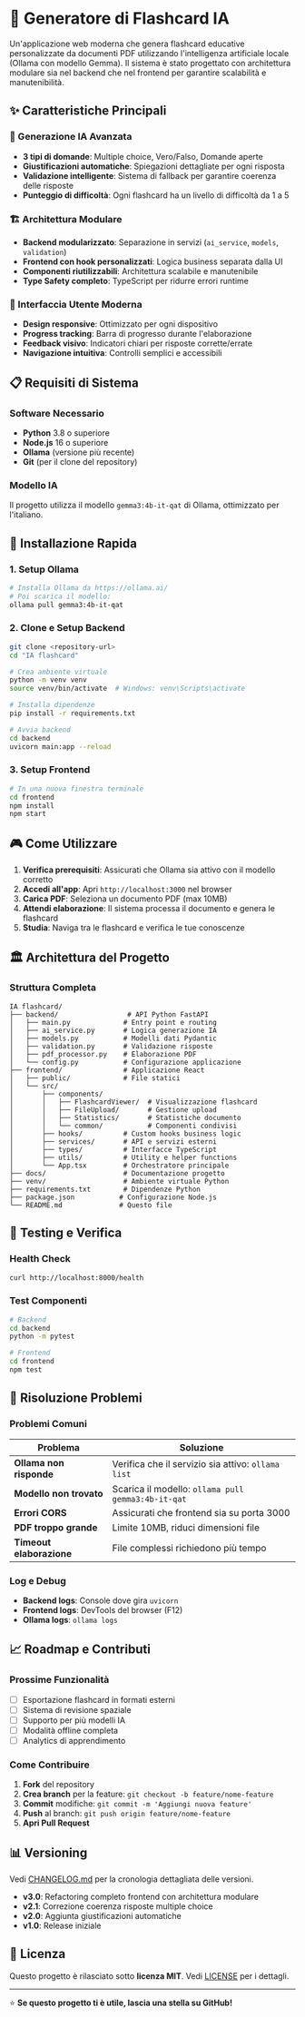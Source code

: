 # 🎯 Generatore di Flashcard IA

Un'applicazione web moderna che genera flashcard educative personalizzate da documenti PDF utilizzando l'intelligenza artificiale locale (Ollama con modello Gemma). Il sistema è stato progettato con architettura modulare sia nel backend che nel frontend per garantire scalabilità e manutenibilità.

## ✨ Caratteristiche Principali

### 🤖 Generazione IA Avanzata
- **3 tipi di domande**: Multiple choice, Vero/Falso, Domande aperte
- **Giustificazioni automatiche**: Spiegazioni dettagliate per ogni risposta
- **Validazione intelligente**: Sistema di fallback per garantire coerenza delle risposte
- **Punteggio di difficoltà**: Ogni flashcard ha un livello di difficoltà da 1 a 5

### 🏗️ Architettura Modulare
- **Backend modularizzato**: Separazione in servizi (`ai_service`, `models`, `validation`)
- **Frontend con hook personalizzati**: Logica business separata dalla UI
- **Componenti riutilizzabili**: Architettura scalabile e manutenibile
- **Type Safety completo**: TypeScript per ridurre errori runtime

### 🎨 Interfaccia Utente Moderna
- **Design responsive**: Ottimizzato per ogni dispositivo
- **Progress tracking**: Barra di progresso durante l'elaborazione
- **Feedback visivo**: Indicatori chiari per risposte corrette/errate
- **Navigazione intuitiva**: Controlli semplici e accessibili

## 📋 Requisiti di Sistema

### Software Necessario
- **Python** 3.8 o superiore
- **Node.js** 16 o superiore  
- **Ollama** (versione più recente)
- **Git** (per il clone del repository)

### Modello IA
Il progetto utilizza il modello `gemma3:4b-it-qat` di Ollama, ottimizzato per l'italiano.

## 🚀 Installazione Rapida

### 1. Setup Ollama
```bash
# Installa Ollama da https://ollama.ai/
# Poi scarica il modello:
ollama pull gemma3:4b-it-qat
```

### 2. Clone e Setup Backend
```bash
git clone <repository-url>
cd "IA flashcard"

# Crea ambiente virtuale
python -m venv venv
source venv/bin/activate  # Windows: venv\Scripts\activate

# Installa dipendenze
pip install -r requirements.txt

# Avvia backend
cd backend
uvicorn main:app --reload
```

### 3. Setup Frontend
```bash
# In una nuova finestra terminale
cd frontend
npm install
npm start
```

## 🎮 Come Utilizzare

1. **Verifica prerequisiti**: Assicurati che Ollama sia attivo con il modello corretto
2. **Accedi all'app**: Apri `http://localhost:3000` nel browser
3. **Carica PDF**: Seleziona un documento PDF (max 10MB)
4. **Attendi elaborazione**: Il sistema processa il documento e genera le flashcard
5. **Studia**: Naviga tra le flashcard e verifica le tue conoscenze

## 🏛️ Architettura del Progetto

### Struttura Completa
```
IA flashcard/
├── backend/                 # API Python FastAPI
│   ├── main.py             # Entry point e routing
│   ├── ai_service.py       # Logica generazione IA
│   ├── models.py           # Modelli dati Pydantic  
│   ├── validation.py       # Validazione risposte
│   ├── pdf_processor.py    # Elaborazione PDF
│   └── config.py           # Configurazione applicazione
├── frontend/               # Applicazione React
│   ├── public/             # File statici
│   └── src/
│       ├── components/
│       │   ├── FlashcardViewer/  # Visualizzazione flashcard
│       │   ├── FileUpload/       # Gestione upload
│       │   ├── Statistics/       # Statistiche documento
│       │   └── common/           # Componenti condivisi
│       ├── hooks/          # Custom hooks business logic
│       ├── services/       # API e servizi esterni
│       ├── types/          # Interfacce TypeScript
│       ├── utils/          # Utility e helper functions
│       └── App.tsx         # Orchestratore principale
├── docs/                   # Documentazione progetto
├── venv/                   # Ambiente virtuale Python
├── requirements.txt        # Dipendenze Python
├── package.json           # Configurazione Node.js
└── README.md              # Questo file
```

## 🧪 Testing e Verifica

### Health Check
```bash
curl http://localhost:8000/health
```

### Test Componenti
```bash
# Backend
cd backend
python -m pytest

# Frontend  
cd frontend
npm test
```

## 🔧 Risoluzione Problemi

### Problemi Comuni

| Problema | Soluzione |
|----------|-----------|
| **Ollama non risponde** | Verifica che il servizio sia attivo: `ollama list` |
| **Modello non trovato** | Scarica il modello: `ollama pull gemma3:4b-it-qat` |
| **Errori CORS** | Assicurati che frontend sia su porta 3000 |
| **PDF troppo grande** | Limite 10MB, riduci dimensioni file |
| **Timeout elaborazione** | File complessi richiedono più tempo |

### Log e Debug
- **Backend logs**: Console dove gira `uvicorn`
- **Frontend logs**: DevTools del browser (F12)
- **Ollama logs**: `ollama logs`

## 📈 Roadmap e Contributi

### Prossime Funzionalità
- [ ] Esportazione flashcard in formati esterni
- [ ] Sistema di revisione spaziale
- [ ] Supporto per più modelli IA
- [ ] Modalità offline completa
- [ ] Analytics di apprendimento

### Come Contribuire
1. **Fork** del repository
2. **Crea branch** per la feature: `git checkout -b feature/nome-feature`
3. **Commit** modifiche: `git commit -m 'Aggiungi nuova feature'`
4. **Push** al branch: `git push origin feature/nome-feature`
5. **Apri Pull Request**

## 📊 Versioning

Vedi [CHANGELOG.md](CHANGELOG.md) per la cronologia dettagliata delle versioni.

- **v3.0**: Refactoring completo frontend con architettura modulare
- **v2.1**: Correzione coerenza risposte multiple choice
- **v2.0**: Aggiunta giustificazioni automatiche
- **v1.0**: Release iniziale

## 📝 Licenza

Questo progetto è rilasciato sotto **licenza MIT**. Vedi [LICENSE](LICENSE) per i dettagli.

---

⭐ **Se questo progetto ti è utile, lascia una stella su GitHub!** 